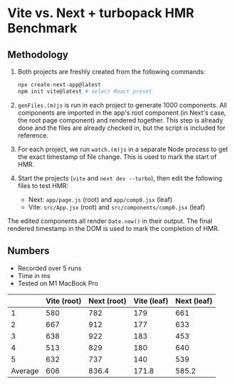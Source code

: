 # Vite vs. Next + turbopack HMR Benchmark

## Methodology

1. Both projects are freshly created from the following commands:

   ```sh
   npx create-next-app@latest
   npm init vite@latest # select React preset
   ```

2. `genFiles.(m)js` is run in each project to generate 1000 components. All components are imported in the app's root component (in Next's case, the root page component) and rendered together. This step is already done and the files are already checked in, but the script is included for reference.

3. For each project, we run `watch.(m)js` in a separate Node process to get the exact timestamp of file change. This is used to mark the start of HMR.

4. Start the projects (`vite` and `next dev --turbo`), then edit the following files to test HMR:

   - Next: `app/page.js` (root) and `app/comp0.jsx` (leaf)
   - Vite: `src/App.jsx` (root) and `src/components/comp0.jsx` (leaf)

The edited components all render `Date.now()` in their output. The final rendered timestamp in the DOM is used to mark the completion of HMR.

## Numbers

- Recorded over 5 runs
- Time in ms
- Tested on M1 MacBook Pro

|         | Vite (root) | Next (root) | Vite (leaf) | Next (leaf) |
| ------- | ----------- | ----------- | ----------- | ----------- |
| 1       | 580         | 782         | 179         | 661         |
| 2       | 667         | 912         | 177         | 633         |
| 3       | 638         | 922         | 183         | 453         |
| 4       | 513         | 829         | 180         | 640         |
| 5       | 632         | 737         | 140         | 539         |
| Average | 606         | 836.4       | 171.8       | 585.2       |
